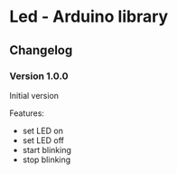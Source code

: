 # Led - Arduino library

## Changelog

### Version 1.0.0

Initial version

Features:

* set LED on
* set LED off
* start blinking
* stop blinking

